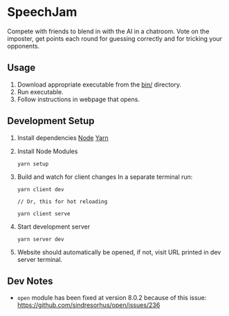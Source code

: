 # SpeechJam

Compete with friends to blend in with the AI in a chatroom. Vote on the imposter, get points each round for guessing correctly and for tricking your opponents.

## Usage

1. Download appropriate executable from the [bin/](./bin) directory.
1. Run executable.
1. Follow instructions in webpage that opens.

## Development Setup

1. Install dependencies
   [Node](https://nodejs.org/en/download/)
   [Yarn](https://classic.yarnpkg.com/en/docs/install/#windows-stable)
1. Install Node Modules
   ```
   yarn setup
   ```
1. Build and watch for client changes
   In a separate terminal run:

   ```
   yarn client dev

   // Or, this for hot reloading

   yarn client serve
   ```

1. Start development server
   ```
   yarn server dev
   ```
1. Website should automatically be opened, if not, visit URL printed in dev server terminal.

## Dev Notes

- `open` module has been fixed at version 8.0.2 because of this issue: https://github.com/sindresorhus/open/issues/236

